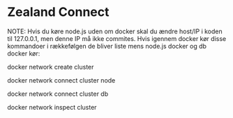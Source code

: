 # Zealand Connect

NOTE: Hvis du køre node.js uden om docker skal du ændre host/IP i koden til 127.0.0.1, men denne IP må ikke commites. Hvis igennem docker kør disse kommandoer i rækkefølgen de bliver liste mens node.js docker og db docker kør:

docker network create cluster

docker network connect cluster node

docker network connect cluster db

docker network inspect cluster
